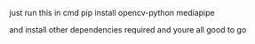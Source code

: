 just run this in cmd 
pip install opencv-python mediapipe

and install other dependencies required and youre all good to go 
